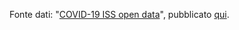 Fonte dati:  "[COVID-19 ISS open data](https://www.epicentro.iss.it/coronavirus/open-data/covid_19-iss.xlsx)", pubblicato [qui](https://www.epicentro.iss.it/coronavirus/sars-cov-2-dashboard).
